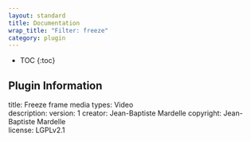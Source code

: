 ```yaml
---
layout: standard
title: Documentation
wrap_title: "Filter: freeze"
category: plugin
---
```

* TOC
{:toc}

## Plugin Information

title: Freeze frame
media types:
Video  
description: 
version: 1
creator: Jean-Baptiste Mardelle
copyright: Jean-Baptiste Mardelle  
license: LGPLv2.1  
